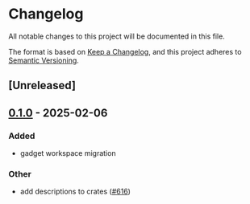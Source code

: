 # Changelog

All notable changes to this project will be documented in this file.

The format is based on [Keep a Changelog](https://keepachangelog.com/en/1.0.0/),
and this project adheres to [Semantic Versioning](https://semver.org/spec/v2.0.0.html).

## [Unreleased]

## [0.1.0](https://github.com/tangle-network/gadget/releases/tag/gadget-crypto-ed25519-v0.1.0) - 2025-02-06

### Added

- gadget workspace migration

### Other

- add descriptions to crates ([#616](https://github.com/tangle-network/gadget/pull/616))
